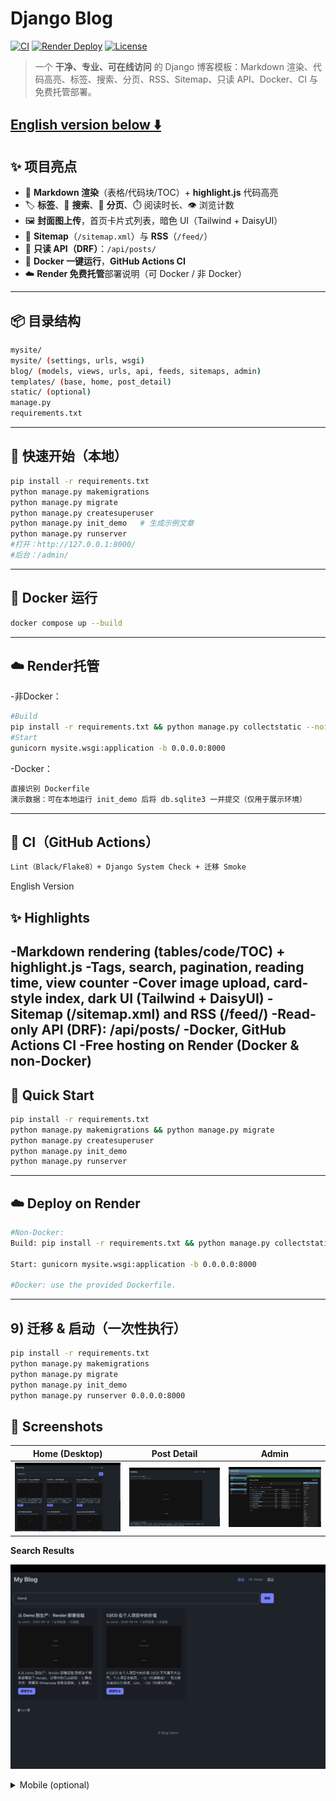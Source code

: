 # Django Blog 
[![CI](https://github.com/<houscmessi>/<Django-Blog>/actions/workflows/ci.yml/badge.svg)](https://github.com/<houscmessi>/<Django-Blog>/actions)
[![Render Deploy](https://img.shields.io/badge/Render-Live%20Demo-blue?logo=render)](https://django-blog-xyz.onrender.com)
[![License](https://img.shields.io/badge/license-MIT-green)](./LICENSE)

> 一个 **干净、专业、可在线访问** 的 Django 博客模板：Markdown 渲染、代码高亮、标签、搜索、分页、RSS、Sitemap、只读 API、Docker、CI 与免费托管部署。

[English version below ⬇️](#english-version)
---

## ✨ 项目亮点
- 📝 **Markdown 渲染**（表格/代码块/TOC）+ **highlight.js** 代码高亮
- 🏷️ **标签**、🔎 **搜索**、📄 **分页**、⏱️ 阅读时长、👁️ 浏览计数
- 🖼️ **封面图上传**，首页卡片式列表，暗色 UI（Tailwind + DaisyUI）
- 🧭 **Sitemap**（`/sitemap.xml`）与 **RSS**（`/feed/`）
- 🔗 **只读 API（DRF）**：`/api/posts/`
- 🐳 **Docker 一键运行**，**GitHub Actions CI**
- ☁️ **Render 免费托管**部署说明（可 Docker / 非 Docker）
---
## 📦 目录结构
```bash
mysite/
mysite/ (settings, urls, wsgi)
blog/ (models, views, urls, api, feeds, sitemaps, admin)
templates/ (base, home, post_detail)
static/ (optional)
manage.py
requirements.txt
```
---

## 🚀 快速开始（本地）
```bash
pip install -r requirements.txt
python manage.py makemigrations
python manage.py migrate
python manage.py createsuperuser
python manage.py init_demo   # 生成示例文章
python manage.py runserver
#打开：http://127.0.0.1:8000/
#后台：/admin/
```
---
## 🐳 Docker 运行
```bash
docker compose up --build
```
---
## ☁️ Render托管
-非Docker：
```bash
#Build 
pip install -r requirements.txt && python manage.py collectstatic --noinput
#Start 
gunicorn mysite.wsgi:application -b 0.0.0.0:8000
```
-Docker：
```bash
直接识别 Dockerfile
演示数据：可在本地运行 init_demo 后将 db.sqlite3 一并提交（仅用于展示环境）
```
---
## 🧪 CI（GitHub Actions）
```bash
Lint（Black/Flake8）+ Django System Check + 迁移 Smoke
```


English Version

## ✨ Highlights
-Markdown rendering (tables/code/TOC) + highlight.js
-Tags, search, pagination, reading time, view counter
-Cover image upload, card-style index, dark UI (Tailwind + DaisyUI)
-Sitemap (/sitemap.xml) and RSS (/feed/)
-Read-only API (DRF): /api/posts/
-Docker, GitHub Actions CI
-Free hosting on Render (Docker & non-Docker)
---
## 🚀 Quick Start
```bash
pip install -r requirements.txt
python manage.py makemigrations && python manage.py migrate
python manage.py createsuperuser
python manage.py init_demo
python manage.py runserver
```
---
## ☁️ Deploy on Render
```bash
#Non-Docker:
Build: pip install -r requirements.txt && python manage.py collectstatic --noinput

Start: gunicorn mysite.wsgi:application -b 0.0.0.0:8000

#Docker: use the provided Dockerfile.
```

---

## 9) 迁移 & 启动（一次性执行）
```bash
pip install -r requirements.txt
python manage.py makemigrations
python manage.py migrate
python manage.py init_demo
python manage.py runserver 0.0.0.0:8000
```
## 📸 Screenshots

| Home (Desktop) | Post Detail | Admin |
|---|---|---|
| ![](docs/img/home-desktop.png) | ![](docs/img/post-detail.png) | ![](docs/img/admin-posts.png) |

**Search Results**

![](docs/img/search-results.png)

<details><summary>Mobile (optional)</summary>

</details>


